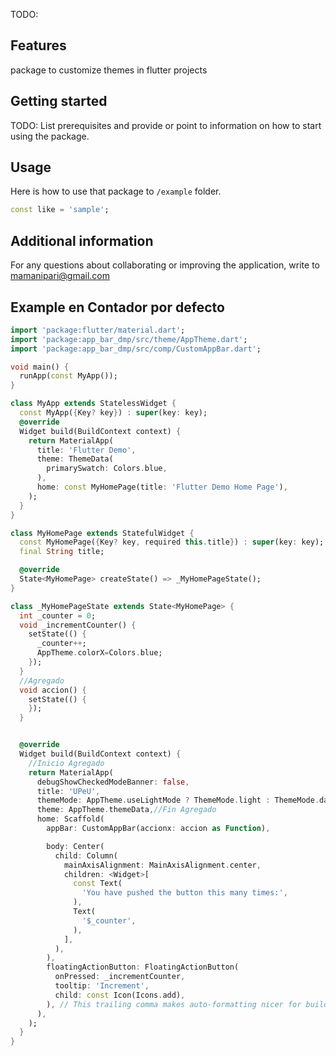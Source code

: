 <!-- 
This README describes the package. If you publish this package to pub.dev,
this README's contents appear on the landing page for your package.

For information about how to write a good package README, see the guide for
[writing package pages](https://dart.dev/guides/libraries/writing-package-pages). 

For general information about developing packages, see the Dart guide for
[creating packages](https://dart.dev/guides/libraries/create-library-packages)
and the Flutter guide for
[developing packages and plugins](https://flutter.dev/developing-packages). 
-->

TODO: 

## Features

package to customize themes in flutter projects

## Getting started

TODO: List prerequisites and provide or point to information on how to
start using the package.

## Usage

Here is how to use that package
to `/example` folder. 

```dart
const like = 'sample';
```

## Additional information

For any questions about collaborating or improving the application, write to mamanipari@gmail.com

## Example en Contador por defecto

```dart
import 'package:flutter/material.dart';
import 'package:app_bar_dmp/src/theme/AppTheme.dart';
import 'package:app_bar_dmp/src/comp/CustomAppBar.dart';

void main() {
  runApp(const MyApp());
}

class MyApp extends StatelessWidget {
  const MyApp({Key? key}) : super(key: key);
  @override
  Widget build(BuildContext context) {
    return MaterialApp(
      title: 'Flutter Demo',
      theme: ThemeData(
        primarySwatch: Colors.blue,
      ),
      home: const MyHomePage(title: 'Flutter Demo Home Page'),
    );
  }
}

class MyHomePage extends StatefulWidget {
  const MyHomePage({Key? key, required this.title}) : super(key: key);
  final String title;

  @override
  State<MyHomePage> createState() => _MyHomePageState();
}

class _MyHomePageState extends State<MyHomePage> {
  int _counter = 0;
  void _incrementCounter() {
    setState(() {
      _counter++;
      AppTheme.colorX=Colors.blue;
    });
  }
  //Agregado
  void accion() {
    setState(() {
    });
  }


  @override
  Widget build(BuildContext context) {
    //Inicio Agregado
    return MaterialApp(
      debugShowCheckedModeBanner: false,
      title: 'UPeU',
      themeMode: AppTheme.useLightMode ? ThemeMode.light : ThemeMode.dark,
      theme: AppTheme.themeData,//Fin Agregado
      home: Scaffold(
        appBar: CustomAppBar(accionx: accion as Function),

        body: Center(
          child: Column(
            mainAxisAlignment: MainAxisAlignment.center,
            children: <Widget>[
              const Text(
                'You have pushed the button this many times:',
              ),
              Text(
                '$_counter',
              ),
            ],
          ),
        ),
        floatingActionButton: FloatingActionButton(
          onPressed: _incrementCounter,
          tooltip: 'Increment',
          child: const Icon(Icons.add),
        ), // This trailing comma makes auto-formatting nicer for build methods.
      ),
    );
  }
}
```